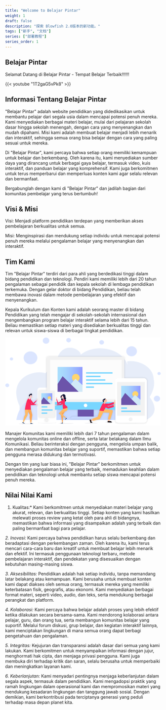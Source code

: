 ```yaml
---
title: "Welcome to Belajar Pintar"
weight: 1
draft: false
description: "探索 Blowfish 2.0版本的新功能。"
tags: ["新手", "文档"]
series: ["部署教程"]
series_order: 1
---
```



## Belajar Pintar

Selamat Datang di Belajar Pintar - Tempat Belajar Terbaik!!!!!!

{{< youtube "1T2gaG5vPk8" >}}


## Informasi Tentang Belajar Pintar

"Belajar Pintar" adalah website pendidikan yang didedikasikan untuk membantu pelajar dari segala usia dalam mencapai potensi penuh mereka. Kami menyediakan berbagai materi belajar, mulai dari pelajaran sekolah dasar hingga sekolah menengah, dengan cara yang menyenangkan dan mudah dipahami. Misi kami adalah membuat belajar menjadi lebih menarik dan interaktif, sehingga semua orang bisa belajar dengan cara yang paling sesuai untuk mereka.

Di "Belajar Pintar", kami percaya bahwa setiap orang memiliki kemampuan untuk belajar dan berkembang. Oleh karena itu, kami menyediakan sumber daya yang dirancang untuk berbagai gaya belajar, termasuk video, kuis interaktif, dan panduan belajar yang komprehensif. Kami juga berkomitmen untuk terus memperbarui dan memperluas konten kami agar selalu relevan dan bermanfaat.

Bergabunglah dengan kami di "Belajar Pintar" dan jadilah bagian dari komunitas pembelajar yang terus bertumbuh!

## Visi & Misi

  Visi: Menjadi platform pendidikan terdepan yang memberikan akses pembelajaran berkualitas untuk semua.

  Misi: Menginspirasi dan mendukung setiap individu untuk mencapai potensi penuh mereka melalui pengalaman belajar yang menyenangkan dan interaktif.


## Tim Kami

Tim "Belajar Pintar" terdiri dari para ahli yang berdedikasi tinggi dalam bidang pendidikan dan teknologi. Pendiri kami memiliki lebih dari 20 tahun pengalaman sebagai pendidik dan kepala sekolah di lembaga pendidikan terkemuka. Dengan gelar doktor di bidang Pendidikan, beliau telah membawa inovasi dalam metode pembelajaran yang efektif dan menyenangkan. 

Kepala Kurikulum dan Konten kami adalah seorang master di bidang Pendidikan yang telah mengajar di sekolah-sekolah internasional dan mengembangkan program belajar interaktif selama lebih dari 15 tahun. Beliau memastikan setiap materi yang disediakan berkualitas tinggi dan relevan untuk siswa-siswa di berbagai tingkat pendidikan.

![](image-resizing.png)

Manajer Komunitas kami memiliki lebih dari 7 tahun pengalaman dalam mengelola komunitas online dan offline, serta latar belakang dalam Ilmu Komunikasi. Beliau berinteraksi dengan pengguna, mengelola umpan balik, dan membangun komunitas belajar yang suportif, memastikan bahwa setiap pengguna merasa didukung dan termotivasi.

Dengan tim yang luar biasa ini, "Belajar Pintar" berkomitmen untuk menyediakan pengalaman belajar yang terbaik, memadukan keahlian dalam pendidikan dan teknologi untuk membantu setiap siswa mencapai potensi penuh mereka.

## Nilai Nilai Kami

1. Kualitas:*
   Kami berkomitmen untuk menyediakan materi belajar yang akurat, relevan, dan berkualitas tinggi. Setiap konten yang kami hasilkan melewati proses review yang ketat oleh para ahli di bidangnya, memastikan bahwa informasi yang disampaikan adalah yang terbaik dan paling bermanfaat bagi para pelajar.

*2. Inovasi:*
   Kami percaya bahwa pendidikan harus selalu berkembang dan beradaptasi dengan perkembangan zaman. Oleh karena itu, kami terus mencari cara-cara baru dan kreatif untuk membuat belajar lebih menarik dan efektif. Ini termasuk penggunaan teknologi terbaru, metode pembelajaran interaktif, dan pendekatan yang disesuaikan dengan kebutuhan masing-masing siswa.

*3. Aksesibilitas:*
   Pendidikan adalah hak setiap individu, tanpa memandang latar belakang atau kemampuan. Kami berusaha untuk membuat konten kami dapat diakses oleh semua orang, termasuk mereka yang memiliki keterbatasan fisik, geografis, atau ekonomi. Kami menyediakan berbagai format materi, seperti video, audio, dan teks, serta mendukung berbagai perangkat dan platform.

*4. Kolaborasi:*
   Kami percaya bahwa belajar adalah proses yang lebih efektif ketika dilakukan secara bersama-sama. Kami mendorong kolaborasi antara pelajar, guru, dan orang tua, serta membangun komunitas belajar yang suportif. Melalui forum diskusi, grup belajar, dan kegiatan interaktif lainnya, kami menciptakan lingkungan di mana semua orang dapat berbagi pengetahuan dan pengalaman.

*5. Integritas:*
   Kejujuran dan transparansi adalah dasar dari semua yang kami lakukan. Kami berkomitmen untuk menyampaikan informasi dengan jujur, menghormati hak cipta, dan menjaga privasi pengguna. Kami juga membuka diri terhadap kritik dan saran, selalu berusaha untuk memperbaiki dan meningkatkan layanan kami.

*6. Keberlanjutan:*
   Kami menyadari pentingnya menjaga keberlanjutan dalam segala aspek, termasuk dalam pendidikan. Kami mengadopsi praktik yang ramah lingkungan dalam operasional kami dan mempromosikan materi yang mendukung kesadaran lingkungan dan tanggung jawab sosial. Dengan demikian, kami berkontribusi pada terciptanya generasi yang peduli terhadap masa depan planet kita.


